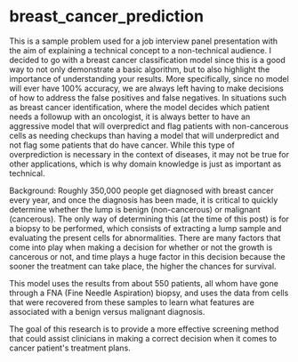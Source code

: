 # breast_cancer_prediction
This is a sample problem used for a job interview panel presentation with the aim of explaining a technical concept to a non-technical audience. I decided to go with a breast cancer classification model since this is a good way to not only demonstrate a basic algorithm, but to also highlight the importance of understanding your results. More specifically, since no model will ever have 100% accuracy, we are always left having to make decisions of how to address the false positives and false negatives. In situations such as breast cancer identification, where the model decides which patient needs a followup with an oncologist, it is always better to have an aggressive model that will overpredict and flag patients with non-cancerous cells as needing checkups than having a model that will underpredict and not flag some patients that do have cancer. While this type of overprediction is necessary in the context of diseases, it may not be true for other applications, which is why domain knowledge is just as important as technical.


Background:
Roughly 350,000 people get diagnosed with breast cancer every year, and once the diagnosis has been made, it is critical to quickly determine whether the lump is benign (non-cancerous) or malignant (cancerous). The only way of determining this (at the time of this post) is for a biopsy to be performed, which consists of extracting a lump sample and evaluating the present cells for abnormalities. There are many factors that come into play when making a decision for whether or not the growth is cancerous or not, and time plays a huge factor in this decision because the sooner the treatment can take place, the higher the chances for survival.

This model uses the results from about 550 patients, all whom have gone through a FNA (Fine Needle Aspiration) biopsy, and uses the data from cells that were recovered from these samples to learn what features are associated with a benign versus malignant diagnosis. 

The goal of this research is to provide a more effective screening method that could assist clinicians in making a correct decision when it comes to cancer patient's treatment plans.
